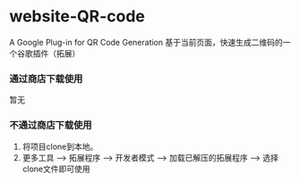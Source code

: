 # website-QR-code
A Google Plug-in for QR Code Generation
基于当前页面，快速生成二维码的一个谷歌插件（拓展）
### 通过商店下载使用
暂无
### 不通过商店下载使用
1. 将项目clone到本地。
2. 更多工具 --> 拓展程序 --> 开发者模式 --> 加载已解压的拓展程序 --> 选择clone文件即可使用
